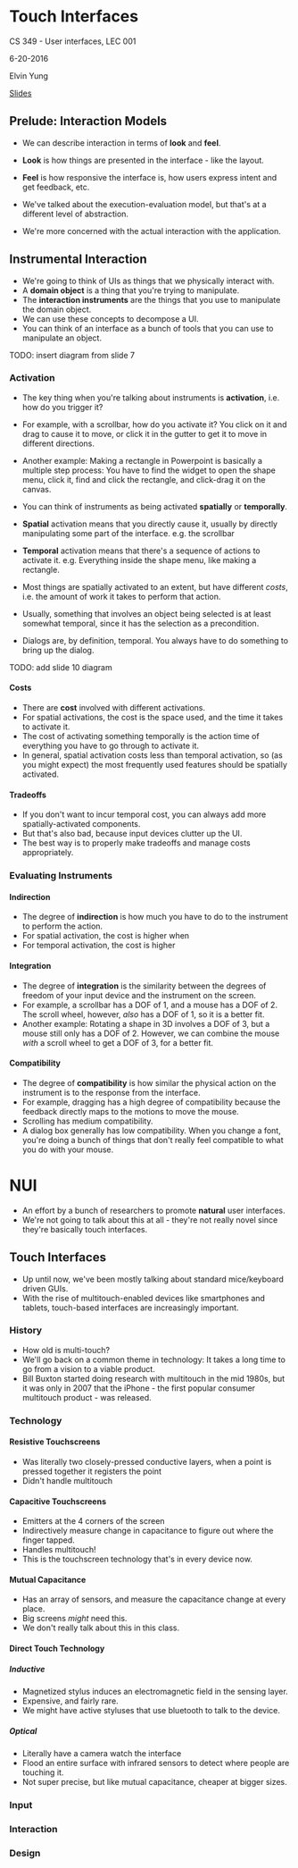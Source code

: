 # Touch Interfaces

CS 349 - User interfaces, LEC 001

6-20-2016

Elvin Yung

[Slides](https://www.student.cs.uwaterloo.ca/~cs349/s16/slides/8.2-touch_interfaces.pdf)

## Prelude: Interaction Models
* We can describe interaction in terms of **look** and **feel**.
* **Look** is how things are presented in the interface - like the layout.
* **Feel** is how responsive the interface is, how users express intent and get feedback, etc.

* We've talked about the execution-evaluation model, but that's at a different level of abstraction.
* We're more concerned with the actual interaction with the application.


## Instrumental Interaction
* We're going to think of UIs as things that we physically interact with.
* A **domain object** is a thing that you're trying to manipulate.
* The **interaction instruments** are the things that you use to manipulate the domain object.
* We can use these concepts to decompose a UI.
* You can think of an interface as a bunch of tools that you can use to manipulate an object.

TODO: insert diagram from slide 7

### Activation
* The key thing when you're talking about instruments is **activation**, i.e. how do you trigger it?
* For example, with a scrollbar, how do you activate it? You click on it and drag to cause it to move, or click it in the gutter to get it to move in different directions.
* Another example: Making a rectangle in Powerpoint is basically a multiple step process: You have to find the widget to open the shape menu, click it, find and click the rectangle, and click-drag it on the canvas.

* You can think of instruments as being activated **spatially** or **temporally**.
* **Spatial** activation means that you directly cause it, usually by directly manipulating some part of the interface. e.g. the scrollbar
* **Temporal** activation means that there's a sequence of actions to activate it. e.g. Everything inside the shape menu, like making a rectangle.
* Most things are spatially activated to an extent, but have different *costs*, i.e. the amount of work it takes to perform that action.
* Usually, something that involves an object being selected is at least somewhat temporal, since it has the selection as a precondition.
* Dialogs are, by definition, temporal. You always have to do something to bring up the dialog.

TODO: add slide 10 diagram

#### Costs
* There are **cost** involved with different activations.
* For spatial activations, the cost is the space used, and the time it takes to activate it.
* The cost of activating something temporally is the action time of everything you have to go through to activate it.
* In general, spatial activation costs less than temporal activation, so (as you might expect) the most frequently used features should be spatially activated.

#### Tradeoffs
* If you don't want to incur temporal cost, you can always add more spatially-activated components.
* But that's also bad, because input devices clutter up the UI.
* The best way is to properly make tradeoffs and manage costs appropriately.

### Evaluating Instruments
#### Indirection
* The degree of **indirection** is how much you have to do to the instrument to perform the action.
* For spatial activation, the cost is higher when
* For temporal activation, the cost is higher

#### Integration
* The degree of **integration** is the similarity between the degrees of freedom of your input device and the instrument on the screen.
* For example, a scrollbar has a DOF of 1, and a mouse has a DOF of 2. The scroll wheel, however, *also* has a DOF of 1, so it is a better fit.
* Another example: Rotating a shape in 3D involves a DOF of 3, but a mouse still only has a DOF of 2. However, we can combine the mouse *with* a scroll wheel to get a DOF of 3, for a better fit.

#### Compatibility
* The degree of **compatibility** is how similar the physical action on the instrument is to the response from the interface.
* For example, dragging has a high degree of compatibility because the feedback directly maps to the motions to move the mouse.
* Scrolling has medium compatibility.
* A dialog box generally has low compatibility. When you change a font, you're doing a bunch of things that don't really feel compatible to what you do with your mouse.

# NUI
* An effort by a bunch of researchers to promote **natural** user interfaces.
* We're not going to talk about this at all - they're not really novel since they're basically touch interfaces.

## Touch Interfaces
* Up until now, we've been mostly talking about standard mice/keyboard driven GUIs.
* With the rise of multitouch-enabled devices like smartphones and tablets, touch-based interfaces are increasingly important.

### History
* How old is multi-touch?
* We'll go back on a common theme in technology: It takes a long time to go from a vision to a viable product.
* Bill Buxton started doing research with multitouch in the mid 1980s, but it was only in 2007 that the iPhone - the first popular consumer multitouch product - was released.

### Technology
#### Resistive Touchscreens
* Was literally two closely-pressed conductive layers, when a point is pressed together it registers the point
* Didn't handle multitouch

#### Capacitive Touchscreens
* Emitters at the 4 corners of the screen
* Indirectively measure change in capacitance to figure out where the finger tapped.
* Handles multitouch!
* This is the touchscreen technology that's in every device now.

#### Mutual Capacitance
* Has an array of sensors, and measure the capacitance change at every place.
* Big screens *might* need this.
* We don't really talk about this in this class.

#### Direct Touch Technology
##### Inductive
* Magnetized stylus induces an electromagnetic field in the sensing layer.
* Expensive, and fairly rare.
* We might have active styluses that use bluetooth to talk to the device.

##### Optical
* Literally have a camera watch the interface
* Flood an entire surface with infrared sensors to detect where people are touching it.
* Not super precise, but like mutual capacitance, cheaper at bigger sizes.

### Input

### Interaction

### Design
